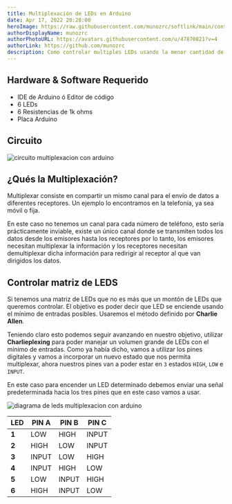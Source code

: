 ```yaml
---
title: Multiplexación de LEDs en Arduino
date: Apr 17, 2022 20:28:00
heroImage: https://raw.githubusercontent.com/munozrc/softlink/main/content/posts/secuencia-basica-de-leds-en-arduino/photo-1527356900876-cae61d8d8462.jpg
authorDisplayName: munozrc
authorPhotoURL: https://avatars.githubusercontent.com/u/47870821?v=4
authorLink: https://github.com/munozrc
description: Como controlar multiples LEDs usando la menor cantidad de pines con Arduino
---
```


## Hardware & Software Requerido

- IDE de Arduino ó Editor de código
- 6 LEDs
- 6 Resistencias de 1k ohms
- Placa Arduino

## Circuito

![circuito multiplexacion con arduino]("https://raw.githubusercontent.com/munozrc/softlink/main/content/posts/multiplexacion-de-leds-en-arduino/diagrama-multiplexacion.jpg")

## ¿Qués la Multiplexación?

Multiplexar consiste en compartir un mismo canal para el envío de datos a diferentes receptores. Un ejemplo lo encontramos en la telefonía, ya sea móvil o fija.

En este caso no tenemos un canal para cada número de teléfono, esto sería prácticamente inviable, existe un único canal donde se transmiten todos los datos desde los emisores hasta los receptores por lo tanto, los emisores necesitan multiplexar la información y los receptores necesitan demultiplexar dicha información para redirigir al receptor al que van dirigidos los datos.

## Controlar matriz de LEDS

Si tenemos una matriz de LEDs que no es más que un montón de LEDs que queremos controlar. El objetivo es poder decir que LED se enciende usando el mínimo de entradas posibles. Usaremos el método definido por **Charlie Allen**.

Teniendo claro esto podemos seguir avanzando en nuestro objetivo, utilizar **Charlieplexing** para poder manejar un volumen grande de LEDs con el mínimo de entradas. Como ya había dicho, vamos a utilizar los pines digitales y vamos a incorporar un nuevo estado que nos permita multiplexar, ahora nuestros pines van a poder estar en `3` estados `HIGH`, `LOW` e `INPUT`.

En este caso para encender un LED determinado debemos enviar una señal predeterminada hacia los tres pines que en este caso vamos a usar.

![diagrama de leds multiplexacion con arduino]("https://raw.githubusercontent.com/munozrc/softlink/main/content/posts/multiplexacion-de-leds-en-arduino/charlie-plexing.jpg")

| LED         | PIN A       | PIN B       | PIN C       |
| ----------- | ----------- | ----------- | ----------- |
| **1**       | LOW         | HIGH        | INPUT       |
| **2**       | HIGH        | LOW         | INPUT       |
| **3**       | INPUT       | LOW         | HIGH        |
| **4**       | INPUT       | HIGH        | LOW         |
| **5**       | LOW         | INPUT       | HIGH        |
| **6**       | HIGH        | INPUT       | LOW         |